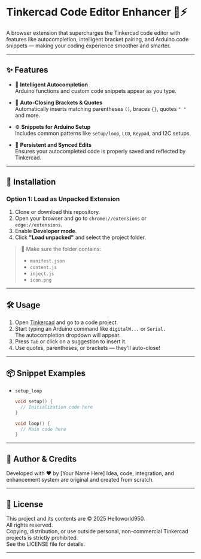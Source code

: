 # Tinkercad Code Editor Enhancer 🧠⚡

A browser extension that supercharges the Tinkercad code editor with features like autocompletion, intelligent bracket pairing, and Arduino code snippets — making your coding experience smoother and smarter.

---

## ✨ Features

- 🧠 **Intelligent Autocompletion**  
  Arduino functions and custom code snippets appear as you type.

- 🔁 **Auto-Closing Brackets & Quotes**  
  Automatically inserts matching parentheses `()`, braces `{}`, quotes `" "` and more.

- ⚙️ **Snippets for Arduino Setup**  
  Includes common patterns like `setup/loop`, `LCD`, `Keypad`, and I2C setups.

- 💾 **Persistent and Synced Edits**  
  Ensures your autocompleted code is properly saved and reflected by Tinkercad.

---

## 🧩 Installation

### Option 1: Load as Unpacked Extension
1. Clone or download this repository.
2. Open your browser and go to `chrome://extensions` or `edge://extensions`.
3. Enable **Developer mode**.
4. Click **"Load unpacked"** and select the project folder.

> 📁 Make sure the folder contains:
> - `manifest.json`
> - `content.js`
> - `inject.js`
> - `icon.png`

---

## 🛠 Usage

1. Open [Tinkercad](https://www.tinkercad.com) and go to a code project.
2. Start typing an Arduino command like `digitalW...` or `Serial.`  
   The autocompletion dropdown will appear.
3. Press `Tab` or click on a suggestion to insert it.
4. Use quotes, parentheses, or brackets — they'll auto-close!

---

## 📦 Snippet Examples

- `setup_loop`  
  ```cpp
  void setup() {
    // Initialization code here
  }

  void loop() {
    // Main code here
  }
  ```

---

## 🙌 Author & Credits

Developed with ❤️ by [Your Name Here]
Idea, code, integration, and enhancement system are original and created from scratch.


---

## 🚫 License

This project and its contents are © 2025 Helloworld950.  
All rights reserved.  
Copying, distribution, or use outside personal, non-commercial Tinkercad projects is strictly prohibited.  
See the LICENSE file for details.

---
